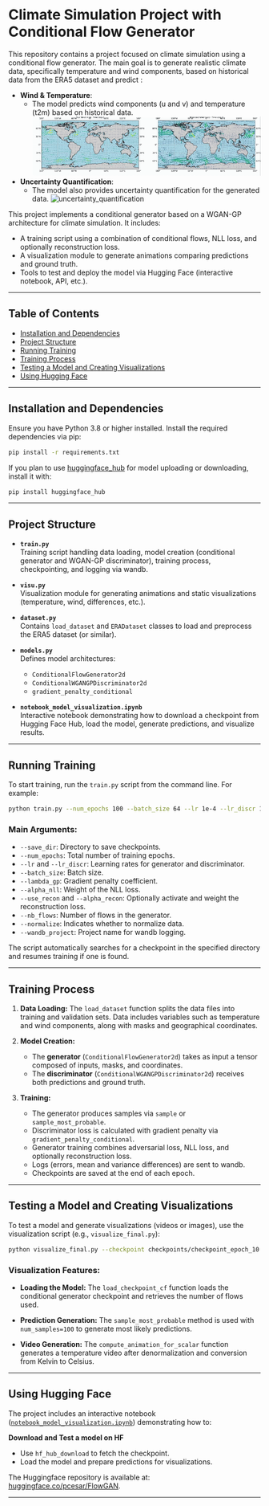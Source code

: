 # Climate Simulation Project with Conditional Flow Generator

This repository contains a project focused on climate simulation using a conditional flow generator. The main goal is to generate realistic climate data, specifically temperature and wind components, based on historical data from the ERA5 dataset and predict : 

- **Wind & Temperature**: 
  - The model predicts wind components (u and v) and temperature (t2m) based on historical data.
![wind_prediction](visu/wind_prediction.gif)
- **Uncertainty Quantification**: 
  - The model also provides uncertainty quantification for the generated data.
![uncertainty_quantification](visu/uncertainty_quantification.gif)

This project implements a conditional generator based on a WGAN-GP architecture for climate simulation. It includes:

- A training script using a combination of conditional flows, NLL loss, and optionally reconstruction loss.
- A visualization module to generate animations comparing predictions and ground truth.
- Tools to test and deploy the model via Hugging Face (interactive notebook, API, etc.).

---

## Table of Contents

- [Installation and Dependencies](#installation-and-dependencies)
- [Project Structure](#project-structure)
- [Running Training](#running-training)
- [Training Process](#training-process)
- [Testing a Model and Creating Visualizations](#testing-a-model-and-creating-visualizations)
- [Using Hugging Face](#using-hugging-face)

---

## Installation and Dependencies

Ensure you have Python 3.8 or higher installed. Install the required dependencies via pip:

```bash
pip install -r requirements.txt
```

If you plan to use [huggingface_hub](https://huggingface.co/docs/huggingface_hub) for model uploading or downloading, install it with:

```bash
pip install huggingface_hub
```

---

## Project Structure

- **`train.py`**  
  Training script handling data loading, model creation (conditional generator and WGAN-GP discriminator), training process, checkpointing, and logging via wandb.

- **`visu.py`**  
  Visualization module for generating animations and static visualizations (temperature, wind, differences, etc.).

- **`dataset.py`**  
  Contains `load_dataset` and `ERADataset` classes to load and preprocess the ERA5 dataset (or similar).

- **`models.py`**  
  Defines model architectures:  
  - `ConditionalFlowGenerator2d`  
  - `ConditionalWGANGPDiscriminator2d`  
  - `gradient_penalty_conditional`

- **`notebook_model_visualization.ipynb`**  
  Interactive notebook demonstrating how to download a checkpoint from Hugging Face Hub, load the model, generate predictions, and visualize results.

---

## Running Training

To start training, run the `train.py` script from the command line. For example:

```bash
python train.py --num_epochs 100 --batch_size 64 --lr 1e-4 --lr_discr 1e-4 --save_dir checkpoints --wandb_project ClimSim
```

### Main Arguments:

- `--save_dir`: Directory to save checkpoints.
- `--num_epochs`: Total number of training epochs.
- `--lr` and `--lr_discr`: Learning rates for generator and discriminator.
- `--batch_size`: Batch size.
- `--lambda_gp`: Gradient penalty coefficient.
- `--alpha_nll`: Weight of the NLL loss.
- `--use_recon` and `--alpha_recon`: Optionally activate and weight the reconstruction loss.
- `--nb_flows`: Number of flows in the generator.
- `--normalize`: Indicates whether to normalize data.
- `--wandb_project`: Project name for wandb logging.

The script automatically searches for a checkpoint in the specified directory and resumes training if one is found.

---

## Training Process

1. **Data Loading:**
   The `load_dataset` function splits the data files into training and validation sets. Data includes variables such as temperature and wind components, along with masks and geographical coordinates.

2. **Model Creation:**
   - The **generator** (`ConditionalFlowGenerator2d`) takes as input a tensor composed of inputs, masks, and coordinates.  
   - The **discriminator** (`ConditionalWGANGPDiscriminator2d`) receives both predictions and ground truth.

3. **Training:**
   - The generator produces samples via `sample` or `sample_most_probable`.
   - Discriminator loss is calculated with gradient penalty via `gradient_penalty_conditional`.
   - Generator training combines adversarial loss, NLL loss, and optionally reconstruction loss.
   - Logs (errors, mean and variance differences) are sent to wandb.
   - Checkpoints are saved at the end of each epoch.

---

## Testing a Model and Creating Visualizations

To test a model and generate visualizations (videos or images), use the visualization script (e.g., `visualize_final.py`):

```bash
python visualize_final.py --checkpoint checkpoints/checkpoint_epoch_10.pth --data_dir /path/to/era5_data --year 2000 --fps 24 --duration 10 --save_dir visualizations
```

### Visualization Features:

- **Loading the Model:**
  The `load_checkpoint_cf` function loads the conditional generator checkpoint and retrieves the number of flows used.

- **Prediction Generation:**
  The `sample_most_probable` method is used with `num_samples=100` to generate most likely predictions.

- **Video Generation:**
  The `compute_animation_for_scalar` function generates a temperature video after denormalization and conversion from Kelvin to Celsius.

---

## Using Hugging Face

The project includes an interactive notebook ([`notebook_model_visualization.ipynb`](./notebook_model_visualization.ipynb)) demonstrating how to:


**Download and Test a model on HF**
   - Use `hf_hub_download` to fetch the checkpoint.
   - Load the model and prepare predictions for visualizations.

  
  The Huggingface repository is available at: [huggingface.co/pcesar/FlowGAN](https://huggingface.co/pcesar/FlowGAN).

---


